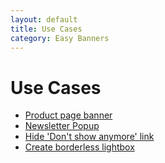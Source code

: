 ```yaml
---
layout: default
title: Use Cases
category: Easy Banners
---
```


# Use Cases

- [Product page banner](/m2/extensions/easybanners/use-cases/product-page-banner/)
- [Newsletter Popup](/m2/extensions/easybanners/use-cases/newsletter-popup/)
- [Hide 'Don\'t show anymore' link](/m2/extensions/easybanners/use-cases/hide-dont-show-anymore-link/)
- [Create borderless lightbox](/m2/extensions/easybanners/use-cases/borderless-lightbox/)
